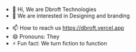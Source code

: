 - 👋 Hi, We are Dbroft Technologies
- 👀 We are interested in Designing and branding
<!--- 🌱 I’m currently learning ...
- 💞️ I’m looking to collaborate on ...--->
- 📫 How to reach us https://dbroft.vercel.app
- 😄 Pronouns: They
- ⚡ Fun fact: We turn fiction to function

<!---
dbroft-tech/dbroft-tech is a ✨ special ✨ repository because its `README.md` (this file) appears on your GitHub profile.
You can click the Preview link to take a look at your changes.
--->
